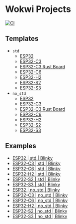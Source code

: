 # Wokwi Projects

[![CI](https://github.com/SergioGasquez/wokwi-projects/actions/workflows/ci.yml/badge.svg)](https://github.com/SergioGasquez/wokwi-projects/actions/workflows/ci.yml)

## Templates
- `std`
  - [ESP32](https://wokwi.com/projects/338154815612781140)
  - [ESP32-C3](https://wokwi.com/projects/338322025101656660)
  - [ESP32-C3 Rust Board](https://wokwi.com/projects/338322111264195156)
  - [ESP32-C6](https://wokwi.com/projects/377833187169638401)
  - [ESP32-H2](https://wokwi.com/projects/379361398729686017)
  - [ESP32-S2](https://wokwi.com/projects/338154940543271506)
  - [ESP32-S3](https://wokwi.com/projects/345144250522927698)
- `no_std`
  - [ESP32](https://wokwi.com/projects/341952531613614675)
  - [ESP32-C3](https://wokwi.com/projects/341956530834244180)
  - [ESP32-C3 Rust Board](https://wokwi.com/projects/341957109819114067)
  - [ESP32-C6](https://wokwi.com/projects/377857146822034433)
  - [ESP32-H2](https://wokwi.com/projects/379094104004151297)
  - [ESP32-S2](https://wokwi.com/projects/341955277702038100)
  - [ESP32-S3](https://wokwi.com/projects/349566517066596948)

## Examples
- [ESP32 | std | Blinky](https://wokwi.com/projects/333363577816613460)
- [ESP32-C3 | std | Blinky](https://wokwi.com/projects/332188235906155092)
- [ESP32-C6 | std | Blinky](https://wokwi.com/projects/378092245692314625)
- [ESP32-H2 | std | Blinky](https://wokwi.com/projects/379361684344001537)
- [ESP32-S2 | std | Blinky](https://wokwi.com/projects/333363982163247699)
- [ESP32-S3 | std | Blinky](https://wokwi.com/projects/361808947755817985)
- [ESP32 | no_std | Blinky](https://wokwi.com/projects/341952826535051858)
- [ESP32-C3 | no_std | Blinky](https://wokwi.com/projects/341956526159692371)
- [ESP32-C6 | no_std | Blinky](https://wokwi.com/projects/378092585951093761)
- [ESP32-H2 | no_std | Blinky](https://wokwi.com/projects/379361473820314625)
- [ESP32-S2 | no_std | Blinky](https://wokwi.com/projects/341955297469792851)
- [ESP32-S3 | no_std | Blinky](https://wokwi.com/projects/349568945405035090)


